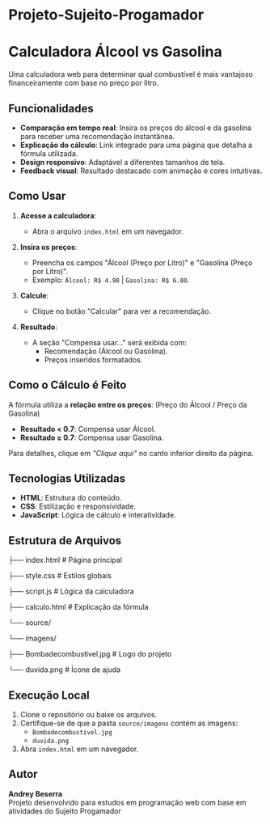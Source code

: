 # Projeto-Sujeito-Progamador
# Calculadora Álcool vs Gasolina

Uma calculadora web para determinar qual combustível é mais vantajoso financeiramente com base no preço por litro.

## Funcionalidades

- **Comparação em tempo real**: Insira os preços do álcool e da gasolina para receber uma recomendação instantânea.
- **Explicação do cálculo**: Link integrado para uma página que detalha a fórmula utilizada.
- **Design responsivo**: Adaptável a diferentes tamanhos de tela.
- **Feedback visual**: Resultado destacado com animação e cores intuitivas.

## Como Usar

1. **Acesse a calculadora**:
   - Abra o arquivo `index.html` em um navegador.

2. **Insira os preços**:
   - Preencha os campos "Álcool (Preço por Litro)" e "Gasolina (Preço por Litro)".
   - Exemplo: `Álcool: R$ 4.90` | `Gasolina: R$ 6.80`.

3. **Calcule**:
   - Clique no botão "Calcular" para ver a recomendação.

4. **Resultado**:
   - A seção "Compensa usar..." será exibida com:
     - Recomendação (Álcool ou Gasolina).
     - Preços inseridos formatados.

## Como o Cálculo é Feito

A fórmula utiliza a **relação entre os preços**:
(Preço do Álcool / Preço da Gasolina)
- **Resultado < 0.7**: Compensa usar Álcool.
- **Resultado ≥ 0.7**: Compensa usar Gasolina.

Para detalhes, clique em *"Clique aqui"* no canto inferior direito da página.

## Tecnologias Utilizadas

- **HTML**: Estrutura do conteúdo.
- **CSS**: Estilização e responsividade.
- **JavaScript**: Lógica de cálculo e interatividade.

## Estrutura de Arquivos
<p>├── index.html # Página principal<p>
<p>├── style.css # Estilos globais<p>
<p>├── script.js # Lógica da calculadora<p>
<p>├── calculo.html # Explicação da fórmula<p>
<p>└── source/<p>
<p>└── imagens/<p>
<p>├── Bombadecombustivel.jpg # Logo do projeto<p>
<p>└── duvida.png # Ícone de ajuda<p>

## Execução Local

1. Clone o repositório ou baixe os arquivos.
2. Certifique-se de que a pasta `source/imagens` contém as imagens:
   - `Bombadecombustivel.jpg`
   - `duvida.png`
3. Abra `index.html` em um navegador.

## Autor

**Andrey Beserra**  
Projeto desenvolvido para estudos em programação web com base em atividades do Sujeito Progamador
